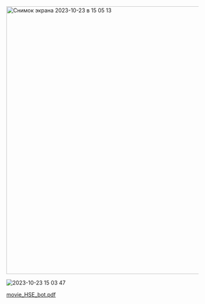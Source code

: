 <img width="699" alt="Снимок экрана 2023-10-23 в 15 05 13" src="https://github.com/CinemaBot-HSE/Bot/assets/143505326/e93054b8-eb86-4432-842e-5e0dabda92bb">

![2023-10-23 15 03 47](https://github.com/CinemaBot-HSE/Bot/assets/143505326/145ded5c-cf7b-4dd4-9510-96251fe95fc8)

[movie_HSE_bot.pdf](https://github.com/CinemaBot-HSE/Bot/files/13069817/movie_HSE_bot.pdf)
